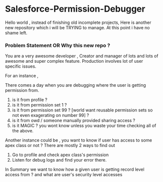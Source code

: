 # Salesforce-Permission-Debugger
Hello world , instead of finishing old incomplete projects, Here is another new repository which i will be TRYING to manage. At this point i have no shame left.

### Problem Statement OR Why this new repo ?
You are a very awesome developer , Creator and manager of lots and lots of awesome and super complex feature. 
Production involves lot of user specific issues.

For an instance ,

There comes a day when you are debugging where the user is getting permission from. 
1. is it from profile ?
1. is it from permission set 1 ?
1. is it from permission set 99 ? [world want reusable permission sets so not even exagerating on number 99] ?
1. is it from owd / someone manually provided sharing access ?
1. is it MAGIC ? 
you wont know unless you waste your time checking all of the above.

Another instance could be , you want to know if user has access to some apex class or not ?
There are mostly 2 ways to find out 
1. Go to profile and check apex class's permission
1. Listen for debug logs and find your error there.

In Summary we want to know how a given user is getting record level access from ?
and what are user's security level accesses
